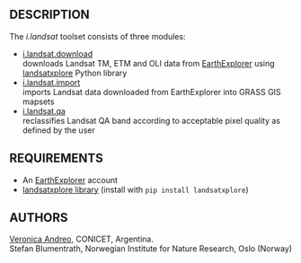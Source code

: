## DESCRIPTION

The *i.landsat* toolset consists of three modules:

- [i.landsat.download](i.landsat.download.md)  
    downloads Landsat TM, ETM and OLI data from
    [EarthExplorer](https://earthexplorer.usgs.gov/) using
    [landsatxplore](https://github.com/yannforget/landsatxplore) Python
    library
- [i.landsat.import](i.landsat.import.md)  
    imports Landsat data downloaded from EarthExplorer into GRASS GIS
    mapsets
- [i.landsat.qa](i.landsat.qa.md)  
    reclassifies Landsat QA band according to acceptable pixel quality
    as defined by the user

## REQUIREMENTS

- An [EarthExplorer](https://ers.cr.usgs.gov/register) account
- [landsatxplore library](https://github.com/yannforget/landsatxplore)
    (install with `pip install landsatxplore`)

## AUTHORS

[Veronica Andreo](https://veroandreo.gitlab.io/), CONICET, Argentina.  
Stefan Blumentrath, Norwegian Institute for Nature Research, Oslo
(Norway)
